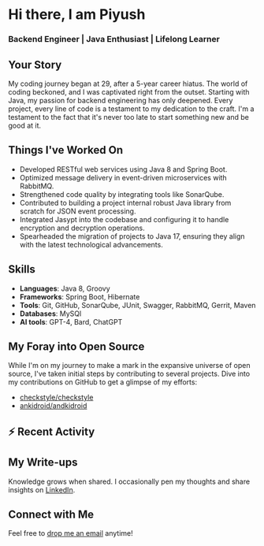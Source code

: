 # Hi there, I am Piyush
### Backend Engineer | Java Enthusiast | Lifelong Learner

## Your Story

My coding journey began at 29, after a 5-year career hiatus. The world of coding beckoned, and I was captivated right from the outset. Starting with Java, my passion for backend engineering has only deepened. Every project, every line of code is a testament to my dedication to the craft. I'm a testament to the fact that it's never too late to start something new and be good at it.

## Things I've Worked On
  - Developed RESTful web services using Java 8 and Spring Boot.
  - Optimized message delivery in event-driven microservices with RabbitMQ.
  - Strengthened code quality by integrating tools like SonarQube.
  - Contributed to building a project internal robust Java library from scratch for JSON event processing.
  - Integrated Jasypt into the codebase and configuring it to handle encryption and decryption operations.
  - Spearheaded the migration of projects to Java 17, ensuring they align with the latest technological advancements.

## Skills
- **Languages**: Java 8, Groovy
- **Frameworks**: Spring Boot, Hibernate
- **Tools**: Git, GitHub, SonarQube, JUnit, Swagger, RabbitMQ, Gerrit, Maven
- **Databases**: MySQl
- **AI tools**: GPT-4, Bard, ChatGPT

## My Foray into Open Source
While I'm on my journey to make a mark in the expansive universe of open source, I've taken initial steps by contributing to several projects. Dive into my contributions on GitHub to get a glimpse of my efforts:
- [checkstyle/checkstyle](https://github.com/checkstyle/checkstyle/pulls?q=is%3Apr+author%3Arelentless-pursuit+is%3Amerged+merged%3A%3E2023-01-01)
- [ankidroid/andkidroid](https://github.com/ankidroid/Anki-Android/pulls?q=is%3Apr+author%3Arelentless-pursuit+is%3Amerged+merged%3A%3E2023-01-01)

## :zap: Recent Activity

<!--START_SECTION:activity-->
<!--END_SECTION:activity-->

## My Write-ups 
Knowledge grows when shared. I occasionally pen my thoughts and share insights on [LinkedIn](www.linkedin.com/in/piyush-sadangi).

## Connect with Me
Feel free to [drop me an email](mailto:piyush.sadangi@gmail.com) anytime!
